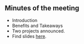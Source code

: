 ## Minutes of the meeting

- Introduction
- Benefits and Takeaways
- Two projects announced.
- Find slides [here](https://docs.google.com/presentation/d/1iRPQPnsoXglp8lIFE_75_h7ngzjOvDoGo3B6ceEPVhw/edit?usp=sharing).
